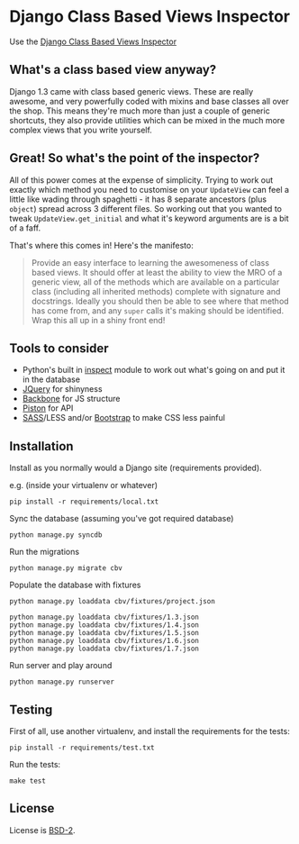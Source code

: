 Django Class Based Views Inspector
==================================

Use the [Django Class Based Views Inspector](http://ccbv.co.uk/)

What's a class based view anyway?
---------------------------------

Django 1.3 came with class based generic views. These are really awesome, and
very powerfully coded with mixins and base classes all over the shop. This
means they're much more than just a couple of generic shortcuts, they also
provide utilities which can be mixed in the much more complex views that you
write yourself.

Great! So what's the point of the inspector?
--------------------------------------------

All of this power comes at the expense of simplicity. Trying to work out
exactly which method you need to customise on your `UpdateView` can feel a
little like wading through spaghetti - it has 8 separate ancestors (plus
`object`) spread across 3 different files. So working out that you wanted to
tweak `UpdateView.get_initial` and what it's keyword arguments are is a bit of
a faff.

That's where this comes in! Here's the manifesto:

> Provide an easy interface to learning the awesomeness of class based views.
> It should offer at least the ability to view the MRO of a generic view, all
> of the methods which are available on a particular class (including all
> inherited methods) complete with signature and docstrings. Ideally you should
> then be able to see where that method has come from, and any `super` calls
> it's making should be identified. Wrap this all up in a shiny front end!

Tools to consider
-----------------

* Python's built in [inspect](http://docs.python.org/library/inspect.html)
  module to work out what's going on and put it in the database
* [JQuery](http://jquery.com) for shinyness
* [Backbone](http://documentcloud.github.com/backbone/) for JS structure
* [Piston](https://bitbucket.org/jespern/django-piston/wiki/Home) for API
* [SASS](http://sass-lang.com/)/LESS and/or
  [Bootstrap](http://twitter.github.com/bootstrap/) to make CSS less painful

Installation
------------

Install as you normally would a Django site (requirements provided).

e.g. (inside your virtualenv or whatever)

    pip install -r requirements/local.txt

Sync the database (assuming you've got required database)

    python manage.py syncdb

Run the migrations

    python manage.py migrate cbv

Populate the database with fixtures

    python manage.py loaddata cbv/fixtures/project.json

    python manage.py loaddata cbv/fixtures/1.3.json
    python manage.py loaddata cbv/fixtures/1.4.json
    python manage.py loaddata cbv/fixtures/1.5.json
    python manage.py loaddata cbv/fixtures/1.6.json
    python manage.py loaddata cbv/fixtures/1.7.json

Run server and play around

    python manage.py runserver


Testing
-------

First of all, use another virtualenv, and install the requirements for the tests:

    pip install -r requirements/test.txt

Run the tests:

    make test


License
--------
License is [BSD-2](http://opensource.org/licenses/BSD-2-Clause).

